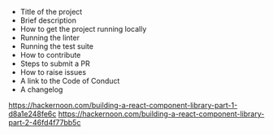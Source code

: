 * Title of the project
* Brief description
* How to get the project running locally
* Running the linter
* Running the test suite
* How to contribute
* Steps to submit a PR
* How to raise issues
* A link to the Code of Conduct
* A changelog

https://hackernoon.com/building-a-react-component-library-part-1-d8a1e248fe6c
https://hackernoon.com/building-a-react-component-library-part-2-46fd4f77bb5c
